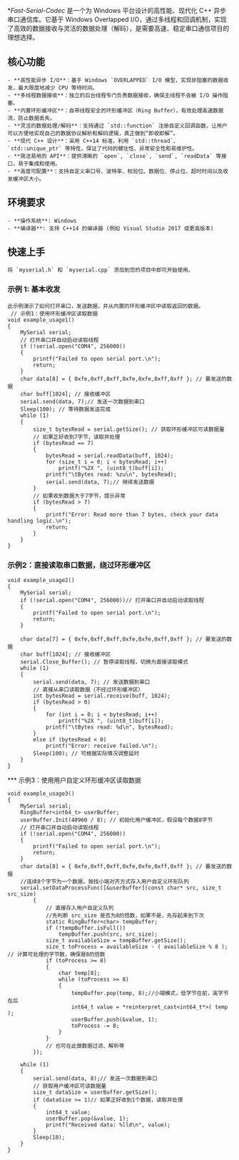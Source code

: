 **Fast-Serial-Codec* 是一个为 Windows 平台设计的高性能、现代化 C++ 异步串口通信库。它基于 Windows Overlapped I/O，通过多线程和回调机制，实现了高效的数据接收与灵活的数据处理（解码），是需要高速、稳定串口通信项目的理想选择。
## 核心功能
    - **高性能异步 I/O**：基于 Windows `OVERLAPPED` I/O 模型，实现非阻塞的数据收发，最大限度地减少 CPU 等待时间。
    - **多线程数据接收**：独立的后台线程专门负责数据接收，确保主线程不会被 I/O 操作阻塞。
    - **内置环形缓冲区**：自带线程安全的环形缓冲区（Ring Buffer），有效处理高速数据流，防止数据丢失。
    - **灵活的数据处理/解码**：支持通过 `std::function` 注册自定义回调函数，让用户可以方便地实现自己的数据协议解析和解码逻辑，真正做到“即收即解”。
    - **现代 C++ 设计**：采用 C++14 标准，利用 `std::thread`、`std::unique_ptr` 等特性，保证了代码的健壮性、异常安全性和易维护性。
    - **简洁易用的 API**：提供清晰的 `open`, `close`, `send`, `readData` 等接口，易于集成和使用。
    - **高度可配置**：支持自定义串口号、波特率、校验位、数据位、停止位、超时时间以及收发缓冲区大小。
## 环境要求
    - **操作系统**: Windows
    - **编译器**: 支持 C++14 的编译器 (例如 Visual Studio 2017 或更高版本)
## 快速上手
    将 `myserial.h` 和 `myserial.cpp` 添加到您的项目中即可开始使用。
### 示例 1: 基本收发
    此示例演示了如何打开串口，发送数据，并从内置的环形缓冲区中读取返回的数据。
     // 示例1：使用环形缓冲区读取数据
    void example_usage1()
    {
    	MySerial serial;
    	// 打开串口并自动启动读取线程
    	if (!serial.open("COM4", 256000))
    	{
    		printf("Failed to open serial port.\n");
    		return;
    	}
    	char data[8] = { 0xfe,0xff,0xff,0xfe,0xfe,0xff,0xff }; // 要发送的数据
    	char buff[1024]; // 接收缓冲区
    	serial.send(data, 7);// 发送一次数据到串口
    	Sleep(100); // 等待数据发送完成
    	while (1)
    	{
    		size_t bytesRead = serial.getSize(); // 获取环形缓冲区可读数据量
    		// 如果正好收到7字节，读取并处理
    		if (bytesRead == 7)
    		{
    			bytesRead = serial.readData(buff, 1024);
    			for (size_t i = 0; i < bytesRead; i++)
    				printf("%2X ", (uint8_t)buff[i]);
    			printf("\tBytes read: %zu\n", bytesRead);
    			serial.send(data, 7);// 继续发送数据
    		}
    		// 如果收到数据大于7字节，提示异常
    		if (bytesRead > 7)
    		{
    			printf("Error: Read more than 7 bytes, check your data handling logic.\n");
    			return;
    		}
    	}
    }

### 示例2：直接读取串口数据，绕过环形缓冲区

    void example_usage2()
    {
    	MySerial serial;
    	if (!serial.open("COM4", 256000))// 打开串口并自动启动读取线程
    	{
    		printf("Failed to open serial port.\n");
    		return;
    	}
    
    	char data[7] = { 0xfe,0xff,0xff,0xfe,0xfe,0xff,0xff }; // 要发送的数据
    	char buff[1024]; // 接收缓冲区
    	serial.Close_Buffer(); // 暂停读取线程，切换为直接读取模式
    	while (1)
    	{
    		serial.send(data, 7); // 发送数据到串口
    		// 直接从串口读取数据（不经过环形缓冲区）
    		int bytesRead = serial.receive(buff, 1024);
    		if (bytesRead > 0)
    		{
    			for (int i = 0; i < bytesRead; i++)
    				printf("%2X ", (uint8_t)buff[i]);
    			printf("\tBytes read: %d\n", bytesRead);
    		}
    		else if (bytesRead < 0)
    			printf("Error: receive failed.\n");
    		Sleep(100); // 可根据实际情况调整延时
    	}
    }
*** 示例3：使用用户自定义环形缓冲区读取数据

    void example_usage3()
    {
    	MySerial serial;
    	RingBuffer<int64_t> userBuffer;
    	userBuffer.Init(40960 / 8); // 初始化用户缓冲区，假设每个数据8字节
    	// 打开串口并自动启动读取线程
    	if (!serial.open("COM4", 256000))
    	{
    		printf("Failed to open serial port.\n");
    		return;
    	}
    	char data[8] = { 0xfe,0xff,0xff,0xfe,0xfe,0xff,0xff }; // 要发送的数据
    	//连续8个字节为一个数据，按找小端对齐方式存入用户自定义环形队列
    	serial.setDataProcessFunc([&userBuffer](const char* src, size_t src_size)
    		{
    			// 直接存入用户自定义队列
    			//先判断 src_size 是否为8的倍数，如果不是，先存起来到下次
    			static RingBuffer<char> tempBuffer;
    			if (!tempBuffer.isFull())
    				tempBuffer.push(src, src_size);
    			size_t availableSize = tempBuffer.getSize();
    			size_t toProcess = availableSize - ( availableSize % 8 ); // 计算可处理的字节数，确保是8的倍数
    			if (toProcess >= 8)
    			{
    				char temp[8];
    				while (toProcess >= 8)
    				{
    					tempBuffer.pop(temp, 8);//小端模式，低字节在前，高字节在后
    					int64_t value = *reinterpret_cast<int64_t*>( temp );
    					userBuffer.push(&value, 1);
    					toProcess -= 8;
    				}
    			}
    			// 也可在此做数据过滤、解析等
    		});
    
    	while (1)
    	{
    		serial.send(data, 8);// 发送一次数据到串口
    		// 获取用户缓冲区可读数据量
    		size_t dataSize = userBuffer.getSize();
    		if (dataSize >= 1)// 如果正好收到1个数据，读取并处理
    		{
    			int64_t value;
    			userBuffer.pop(&value, 1);
    			printf("Received data: %lld\n", value);
    		}
    		Sleep(10);
    	}
    }
    
